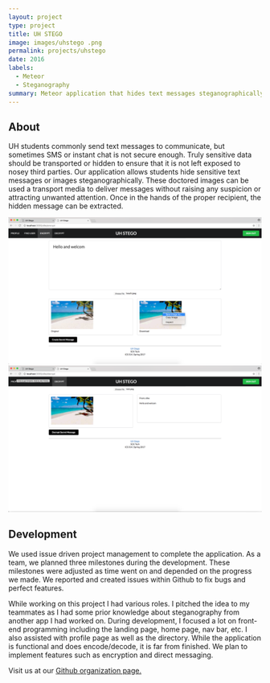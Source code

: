 ```yaml
---
layout: project
type: project
title: UH STEGO 
image: images/uhstego .png
permalink: projects/uhstego
date: 2016
labels:
  - Meteor
  - Steganography
summary: Meteor application that hides text messages steganographically within images.
---
```

## About
<p>UH students commonly send text messages to communicate, but sometimes SMS or instant chat is not secure enough. Truly sensitive data should be transported or hidden to ensure that it is not left exposed to nosey third parties. Our application allows students hide sensitive text messages or images steganographically. These doctored images can be used a transport media to deliver messages without raising any suspicion or attracting unwanted attention. Once in the hands of the proper recipient, the hidden message can be extracted.</p>

<img class="ui medium left floated image" src="../images/encrypt_download.png">
<img class="ui medium image" src="../images/decrypt.png">


## Development 
<p>We used issue driven project management to complete the application. As a team, we planned three milestones during the development. These milestones were adjusted as time went on and depended on the progress we made. We reported and created issues within Github to fix bugs and perfect features.</p> 

<p>While working on this project I had various roles. I pitched the idea to my teammates as I had some prior knowledge about steganography from another app I had worked on. During development, I focused a lot on front-end programming including the landing page, home page, nav bar, etc. I also assisted with profile page as well as the directory. While the application is functional and does encode/decode, it is far from finished. We plan to implement features such as encryption and direct messaging.</p>

Visit us at our <a href="https://github.com/scktech">Github organization page.</a>
